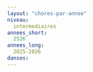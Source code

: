 ```yaml
---
layout: "chores-par-annee"
niveau:
  intermediaires
annees_short:
  2526
annees_long:
  2025-2026
danses:
---
```

